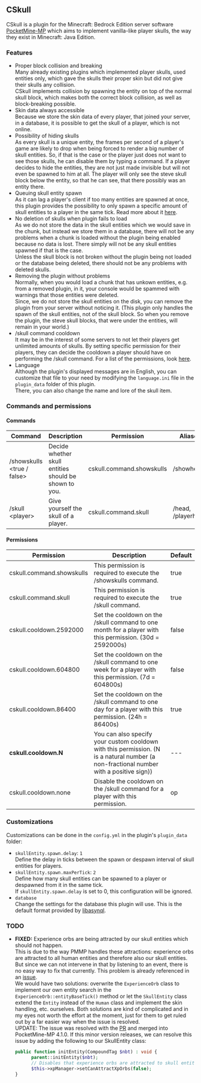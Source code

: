 ## CSkull
CSkull is a plugin for the Minecraft: Bedrock Edition server software [PocketMine-MP](https://github.com/pmmp/PocketMine-MP) which aims to implement vanilla-like player skulls, the way they exist in Minecraft: Java Edition.

### Features
- Proper block collision and breaking <br>
  Many already existing plugins which implemented player skulls, used entities only, which gave the skulls their proper skin but did not give their skulls any collision. <br>
  CSkull implements collision by spawning the entity on top of the normal skull block, which makes both the correct block collision, as well as block-breaking possible.
- Skin data always accessible <br>
  Because we store the skin data of every player, that joined your server, in a database, it is possible to get the skull of a player, which is not online.
- Possibility of hiding skulls <br>
  As every skull is a unique entity, the frames per second of a player's game are likely to drop when being forced to render a big number of skull entities. So, if that is the case or the player just does not want to see those skulls, he can disable them by typing a command. If a player decides to hide the entities, they are not just made invisible but will not even be spawned to him at all. The player will only see the steve skull block below the entity, so that he can see, that there possibly was an entity there.
- Queuing skull entity spawn <br>
  As it can lag a player's client if too many entities are spawned at once, this plugin provides the possibility to only spawn a specific amount of skull entities to a player in the same tick. Read more about it [here](#customizations).
- No deletion of skulls when plugin fails to load <br>
  As we do not store the data in the skull entities which we would save in the chunk, but instead we store them in a database, there will not be any problems when a chunk is loaded without the plugin being enabled because no data is lost. There simply will not be any skull entities spawned if that is the case. <br>
  Unless the skull block is not broken without the plugin being not loaded or the database being deleted, there should not be any problems with deleted skulls.
- Removing the plugin without problems <br>
  Normally, when you would load a chunk that has unkown entities, e.g. from a removed plugin, in it, your console would be spammed with warnings that those entities were deleted. <br>
  Since, we do not store the skull entities on the disk, you can remove the plugin from your server without noticing it. (This plugin only handles the spawn of the skull entities, not of the skull block. So when you remove the plugin, the steve skull blocks, that were under the entities, will remain in your world.)
- /skull command cooldown <br>
  It may be in the interest of some servers to not let their players get unlimited amounts of skulls. By setting specific permission for their players, they can decide the cooldown a player should have on performing the /skull command. For a list of the permissions, look [here](#permissions).
- Language <br>
  Although the plugin's displayed messages are in English, you can customize that file to your need by modifying the `language.ini` file in the `plugin_data` folder of this plugin. <br>
  There, you can also change the name and lore of the skull item.

### Commands and permissions
#### Commands
Command | Description | Permission | Aliases
---|---|---|---
/showskulls <true / false> | Decide whether skull entities should be shown to you. | cskull.command.showskulls | /showheads
/skull \<player> | Give yourself the skull of a player. | cskull.command.skull | /head, /playerhead
#### Permissions
Permission | Description | Default
---|---|---
cskull.command.showskulls | This permission is required to execute the /showskulls command. | true
cskull.command.skull | This permission is required to execute the /skull command. | true
cskull.cooldown.2592000 | Set the cooldown on the /skull command to one month for a player with this permission. (30d = 2592000s) | false
cskull.cooldown.604800 | Set the cooldown on the /skull command to one week for a player with this permission. (7d = 604800s) | false
cskull.cooldown.86400 | Set the cooldown on the /skull command to one day for a player with this permission. (24h = 86400s) | true
**cskull.cooldown.N** | You can also specify your custom cooldown with this permission. (N is a natural number (a non-fractional number with a positive sign)) | ---
cskull.cooldown.none | Disable the cooldown on the /skull command for a player with this permission. | op

### Customizations
Customizations can be done in the `config.yml` in the plugin's `plugin_data` folder:
- `skullEntity.spawn.delay`: `1` <br>
  Define the delay in ticks between the spawn or despawn interval of skull entities for players.
- `skullEntity.spawn.maxPerTick`: `2` <br>
  Define how many skull entities can be spawned to a player or despawned from it in the same tick. <br>
  If `skullEntity.spawn.delay` is set to 0, this configuration will be ignored.
- `database` <br>
  Change the settings for the database this plugin will use. This is the default format provided by [libasynql](https://github.com/poggit/libasynql#configuration).

### TODO
- **FIXED:** Experience orbs are being attracted by our skull entities which should not happen. <br>
  This is due to the way PMMP handles these attractions: experience orbs are attracted to all human entities and therefore also our skull entities. But since we can not intervene in that by listening to an event, there is no easy way to fix that currently. This problem is already referenced in an [issue](https://github.com/pmmp/PocketMine-MP/issues/4589). <br>
  We would have two solutions: overwrite the `ExperienceOrb` class to implement our own entity search in the `ExperienceOrb::entityBaseTick()` method or let the `SkullEntity` class extend the `Entity` instead of the `Human` class and implement the skin handling, etc. ourselves. Both solutions are kind of complicated and in my eyes not worth the effort at the moment, just for them to get ruled out by a far easier way when the issue is resolved. <br>
  UPDATE: The issue was resolved with the [PR](https://github.com/pmmp/PocketMine-MP/pull/4623) and merged into PocketMine-MP 4.1.0. If this minor version releases, we can resolve this issue by adding the following to our SkullEntity class: <br>
  ```php
  public function initEntity(CompoundTag $nbt) : void {
        parent::initEntity($nbt);
        // Disables that experience orbs are attracted to skull entities.
        $this->xpManager->setCanAttractXpOrbs(false);
  }
  ```